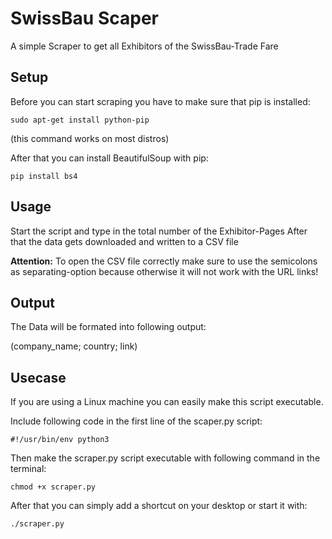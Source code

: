 # SwissBau Scaper
A simple Scraper to get all Exhibitors of the SwissBau-Trade Fare


## Setup

Before you can start scraping you have to make sure that pip is installed:

```
sudo apt-get install python-pip
```
(this command works on most distros)



After that you can install BeautifulSoup with pip:
```
pip install bs4
```



## Usage
Start the script and type in the total number of the Exhibitor-Pages
After that the data gets downloaded and written to a CSV file


**Attention:**
To open the CSV file correctly make sure to use the semicolons as separating-option because otherwise it will not work with the URL links!


## Output

The Data will be formated into following output:

(company_name; country; link)


## Usecase

If you are using a Linux machine you can easily make this script executable.

Include following code in the first line of the scaper.py script:
```
#!/usr/bin/env python3
```

Then make the scraper.py script executable with following command in the terminal:
```
chmod +x scraper.py
```

After that you can simply add a shortcut on your desktop or start it with:
```
./scraper.py
```
